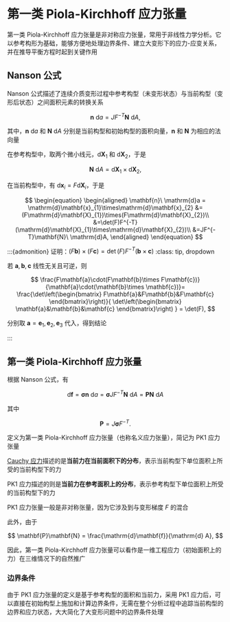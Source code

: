 # 第一类 Piola-Kirchhoff 应力张量

<span class="gray-text">
第一类 Piola-Kirchhoff 应力张量是非对称应力张量，常用于非线性力学分析。它以参考构形为基础，能够方便地处理边界条件、建立大变形下的应力-应变关系，并在推导平衡方程时起到关键作用
</span>

## Nanson 公式

Nanson 公式描述了连续介质变形过程中参考构型（未变形状态）与当前构型（变形后状态）之间面积元素的转换关系

$$
\mathbf{n}\ \mathrm{d}a = JF^{-T}\mathbf{N}\ \mathrm{d}A,
$$

其中，$\mathbf{n}\ \mathrm{d}a$ 和 $\mathbf{N}\ \mathrm{d}A$ 分别是当前构型和初始构型的面积向量，$\mathbf{n}$ 和 $\mathbf{N}$ 为相应的法向量

在参考构型中，取两个微小线元，$\mathrm{d}\mathbf{X}_{1}$ 和 $\mathrm{d}\mathbf{X}_{2}$，于是

$$
\mathbf{N}\ \mathrm{d}A = \mathrm{d}\mathbf{X}_{1}\times\mathrm{d}\mathbf{X}_{2},
$$

在当前构型中，有 $\mathrm{d}\mathbf{x}_{i} = F\mathrm{d}\mathbf{X}_{i}$，于是

$$
\begin{equation}
\begin{aligned}
\mathbf{n}\ \mathrm{d}a = \mathrm{d}\mathbf{x}_{1}\times\mathrm{d}\mathbf{x}_{2} &= (F\mathrm{d}\mathbf{X}_{1})\times(F\mathrm{d}\mathbf{X}_{2})\\
&=\det(F)F^{-T}(\mathrm{d}\mathbf{X}_{1}\times\mathrm{d}\mathbf{X}_{2})\\
&=JF^{-T}\mathbf{N}\ \mathrm{d}A,
\end{aligned}
\end{equation}
$$


:::{admonition} 证明：$(F\mathbf{b})\times(F\mathbf{c})=\det(F)F^{-T}(\mathbf{b}\times\mathbf{c})$ 
:class: tip, dropdown

若 $\mathbf{a},\mathbf{b},\mathbf{c}$ 线性无关且可逆，则

$$
\frac{F\mathbf{a}\cdot(F\mathbf{b}\times F\mathbf{c})}{\mathbf{a}\cdot(\mathbf{b}\times \mathbf{c})}=
\frac{\det\left(\begin{bmatrix}
F\mathbf{a}&F\mathbf{b}&F\mathbf{c}
\end{bmatrix}\right)}{
\det\left(\begin{bmatrix}
\mathbf{a}&\mathbf{b}&\mathbf{c}
\end{bmatrix}\right)
} = \det(F),
$$

分别取 $\mathbf{a} = \mathbf{e}_{1},\mathbf{e}_{2},\mathbf{e}_{3}$ 代入，得到结论

:::

## 第一类 Piola-Kirchhoff 应力张量

根据 Nanson 公式，有

$$
\mathrm{d}\mathbf{f} = \boldsymbol{\sigma}\mathbf{n}\ \mathrm{d}a = \boldsymbol{\sigma}JF^{-T}\mathbf{N}\ \mathrm{d}A = \mathbf{P}\mathbf{N}\ \mathrm{d}A
$$

其中

$$
\mathbf{P}=J\boldsymbol{\sigma}F^{-T}.
$$

定义为第一类 Piola-Kirchhoff 应力张量（也称名义应力张量），简记为 PK1 应力张量


[Cauchy 应力](../../Elasticity/chap1/sec1-stress_strain_displ.md)描述的是**当前力在当前面积下的分布**，表示当前构型下单位面积上所受的当前构型下的力

PK1 应力描述的则是**当前力在参考面积上的分布**，表示参考构型下单位面积上所受的当前构型下的力


PK1 应力张量一般是非对称张量，因为它涉及到与变形梯度 $F$ 的混合

此外，由于

$$
\mathbf{P}\mathbf{N} = \frac{\mathrm{d}\mathbf{f}}{\mathrm{d} A},
$$

因此，第一类 Piola-Kirchhoff 应力张量可以看作是一维工程应力（初始面积上的力）在三维情况下的自然推广

### 边界条件

由于 PK1 应力张量的定义是基于参考构型的面积和当前力，采用 PK1 应力后，可以直接在初始构型上施加和计算边界条件，无需在整个分析过程中追踪当前构型的边界和应力状态，大大简化了大变形问题中的边界条件处理